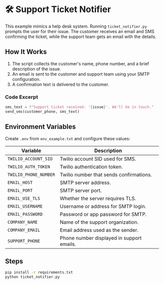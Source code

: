 ---
---

# 🛠️ Support Ticket Notifier

This example mimics a help desk system. Running `ticket_notifier.py` prompts the user for their issue. The customer receives an email and SMS confirming the ticket, while the support team gets an email with the details.

## How It Works
1. The script collects the customer's name, phone number, and a brief description of the issue.
2. An email is sent to the customer and support team using your SMTP configuration.
3. A confirmation text is delivered to the customer.

### Code Excerpt
```python
sms_text = f"Support ticket received: '{issue}'. We'll be in touch."
send_sms(customer_phone, sms_text)
```

## Environment Variables
Create `.env` from `env_example.txt` and configure these values:

| Variable | Description |
|----------|-------------|
| `TWILIO_ACCOUNT_SID` | Twilio account SID used for SMS. |
| `TWILIO_AUTH_TOKEN` | Twilio authentication token. |
| `TWILIO_PHONE_NUMBER` | Twilio number that sends confirmations. |
| `EMAIL_HOST` | SMTP server address. |
| `EMAIL_PORT` | SMTP server port. |
| `EMAIL_USE_TLS` | Whether the server requires TLS. |
| `EMAIL_USERNAME` | Username or address for SMTP login. |
| `EMAIL_PASSWORD` | Password or app password for SMTP. |
| `COMPANY_NAME` | Name of the support organization. |
| `COMPANY_EMAIL` | Email address used as the sender. |
| `SUPPORT_PHONE` | Phone number displayed in support emails. |

## Steps
```bash
pip install -r requirements.txt
python ticket_notifier.py
```
